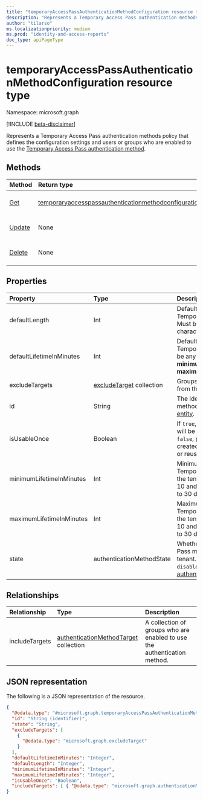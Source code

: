 ```yaml
---
title: "temporaryAccessPassAuthenticationMethodConfiguration resource type"
description: "Represents a Temporary Access Pass authentication methods policy that defines the configuration settings and users or groups who are enabled to use the authentication method."
author: "tilarso"
ms.localizationpriority: medium
ms.prod: "identity-and-access-reports"
doc_type: apiPageType
---
```


# temporaryAccessPassAuthenticationMethodConfiguration resource type
Namespace: microsoft.graph

[!INCLUDE [beta-disclaimer](../../includes/beta-disclaimer.md)]

Represents a Temporary Access Pass authentication methods policy that defines the configuration settings and users or groups who are enabled to use the [Temporary Access Pass authentication method](temporaryaccesspassauthenticationmethod.md).

## Methods
|Method|Return type|Description|
|:---|:---|:---|
|[Get](../api/temporaryaccesspassauthenticationmethodconfiguration-get.md)|[temporaryaccesspassauthenticationmethodconfiguration](../resources/temporaryaccesspassauthenticationmethodconfiguration.md)|Read the properties and relationships of a **temporaryAccessPassAuthenticationMethodConfiguration** object.|
|[Update](../api/temporaryaccesspassauthenticationmethodconfiguration-update.md)|None|Update the properties of a **temporaryAccessPassAuthenticationMethodConfiguration** object.|
|[Delete](../api/temporaryaccesspassauthenticationmethodconfiguration-delete.md)|None|Reverts the **temporaryAccessPassAuthenticationMethodConfiguration** object to its default configuration.|

## Properties
|Property|Type|Description|
|:---|:---|:---|
|defaultLength|Int|Default length in characters of a Temporary Access Pass object. Must be between 8 and 48 characters.|
|defaultLifetimeInMinutes|Int|Default lifetime in minutes for a Temporary Access Pass. Value can be any integer between the **minimumLifetimeInMinutes** and **maximumLifetimeInMinutes**.|
|excludeTargets|[excludeTarget](../resources/excludetarget.md) collection|Groups of users that are excluded from the policy.|
|id|String|The identifier of the authentication method policy. Inherited from [entity](entity.md).|
|isUsableOnce|Boolean	|If `true`, all the passes in the tenant will be restricted to one-time use. If `false`, passes in the tenant can be created to be either one-time use or reusable.|
|minimumLifetimeInMinutes|Int|Minimum lifetime in minutes for any Temporary Access Pass created in the tenant. Value can be between 10 and 43200 minutes (equivalent to 30 days).|
|maximumLifetimeInMinutes|Int|Maximum lifetime in minutes for any Temporary Access Pass created in the tenant. Value can be between 10 and 43200 minutes (equivalent to 30 days).|
|state|authenticationMethodState|Whether the Temporary Access Pass method is enabled in the tenant. Possible values are: `enabled`, `disabled`. Inherited from [authenticationMethodConfiguration](authenticationmethodconfiguration.md). |

## Relationships
|Relationship|Type|Description|
|:---|:---|:---|
|includeTargets|[authenticationMethodTarget](../resources/authenticationmethodtarget.md) collection|A collection of groups who are enabled to use the authentication method.|

## JSON representation
The following is a JSON representation of the resource.
<!-- {
  "blockType": "resource",
  "keyProperty": "id",
  "@odata.type": "microsoft.graph.temporaryAccessPassAuthenticationMethodConfiguration",
  "baseType": "microsoft.graph.authenticationMethodConfiguration",
  "openType": false
}
-->
``` json
{
  "@odata.type": "#microsoft.graph.temporaryAccessPassAuthenticationMethodConfiguration",
  "id": "String (identifier)",
  "state": "String",
  "excludeTargets": [
    {
      "@odata.type": "microsoft.graph.excludeTarget"
    }
  ],
  "defaultLifetimeInMinutes": "Integer",
  "defaultLength": "Integer",
  "minimumLifetimeInMinutes": "Integer",
  "maximumLifetimeInMinutes": "Integer",
  "isUsableOnce": "Boolean",
  "includeTargets": [ { "@odata.type": "microsoft.graph.authenticationMethodTarget" } ]
}
```
